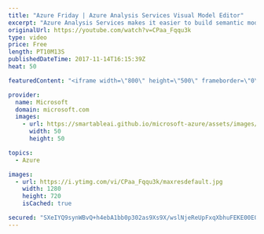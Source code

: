 ```yaml
---
title: "Azure Friday | Azure Analysis Services Visual Model Editor"
excerpt: "Azure Analysis Services makes it easier to build semantic models with the introduction of its new web modeling experience. In this episode, Josh Caplan will show you just how easy it is to use this experience to create a rich semantic model on top of data stored in Azure SQL Data Warehouse. Learn how"
originalUrl: https://youtube.com/watch?v=CPaa_Fqqu3k
type: video
price: Free
length: PT10M13S
publishedDateTime: 2017-11-14T16:15:39Z
heat: 50

featuredContent: "<iframe width=\"800\" height=\"500\" frameborder=\"0\" src=\"https://www.youtube.com/embed/CPaa_Fqqu3k\" allow=\"accelerometer; autoplay; encrypted-media; gyroscope; picture-in-picture\" allowfullscreen></iframe>"

provider:
  name: Microsoft
  domain: microsoft.com
  images:
    - url: https://smartableai.github.io/microsoft-azure/assets/images/organizations/microsoft.com-50x50.jpg
      width: 50
      height: 50

topics:
  - Azure

images:
  - url: https://i.ytimg.com/vi/CPaa_Fqqu3k/maxresdefault.jpg
    width: 1280
    height: 720
    isCached: true

secured: "SXeIYQ9synWBvQ+h4ebA1bb0p302as9Xs9X/wslNjeReUpFxqXbhuFEKE00E08DF7Ue/49jr1hFKhddAhfYIdqb+g6XYlErIQcS0XEDJJiD7JueVjLwU6n7/m8YtRxlNQPuFxHovYpnIjJeyPqkFEr1rwoyCKyNRRmawtJT8gchlwAx/wQWKMVyYPz0VGV7CeJZ+3+tiv0TjmnoonbOUKIG0BisoaXZlAxsRRVHRu9bcN3N4x01cBz73fZpePbsAlcHzIR8KuK1GERXbmu+swoo4K59cUTLlwLZ/YDXG1bgsAZ4jJZPDjRljy6evyRNjG64WLOAVPGvHTGBVkj//iUNaP2dAfh3KsGTDMcCUrGPE1ZSINkA33U5Z5W1RzqBUCTigxgFipgTYeEfftNxlPA+OZsfm2KG80X8iQB1Bl5w=;OLgj53GDIIhwG9E5jiLhEw=="
---
```


